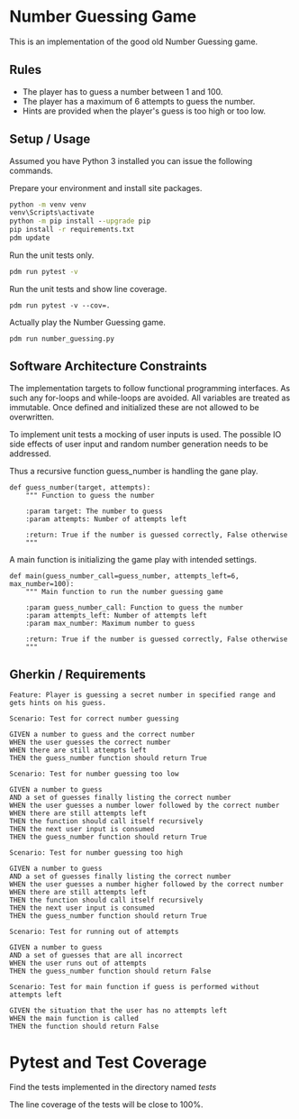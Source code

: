 # Number Guessing Game

This is an implementation of the good old Number Guessing game.

## Rules

* The player has to guess a number between 1 and 100.
* The player has a maximum of 6 attempts to guess the number.
* Hints are provided when the player's guess is too high or too low.

## Setup / Usage

Assumed you have Python 3 installed you can issue the following commands.

Prepare your environment and install site packages.

```bat
python -m venv venv
venv\Scripts\activate
python -m pip install --upgrade pip
pip install -r requirements.txt
pdm update
```

Run the unit tests only.

```bat
pdm run pytest -v
```

Run the unit tests and show line coverage.

```
pdm run pytest -v --cov=.
```

Actually play the Number Guessing game.

```
pdm run number_guessing.py
```

## Software Architecture Constraints

The implementation targets to follow functional programming interfaces.
As such any for-loops and while-loops are avoided. All variables are treated as immutable.
Once defined and initialized these are not allowed to be overwritten.

To implement unit tests a mocking of user inputs is used.
The possible IO side effects of user input and random number generation needs to be addressed.

Thus a recursive function guess_number is handling the gane play.

```
def guess_number(target, attempts):
    """ Function to guess the number

    :param target: The number to guess
    :param attempts: Number of attempts left

    :return: True if the number is guessed correctly, False otherwise
    """
```

A main function is initializing the game play with intended settings.

```
def main(guess_number_call=guess_number, attempts_left=6, max_number=100):
    """ Main function to run the number guessing game

    :param guess_number_call: Function to guess the number
    :param attempts_left: Number of attempts left
    :param max_number: Maximum number to guess

    :return: True if the number is guessed correctly, False otherwise
    """
```

## Gherkin / Requirements

```
Feature: Player is guessing a secret number in specified range and gets hints on his guess.

Scenario: Test for correct number guessing

GIVEN a number to guess and the correct number
WHEN the user guesses the correct number
WHEN there are still attempts left
THEN the guess_number function should return True

Scenario: Test for number guessing too low

GIVEN a number to guess
AND a set of guesses finally listing the correct number
WHEN the user guesses a number lower followed by the correct number
WHEN there are still attempts left
THEN the function should call itself recursively
THEN the next user input is consumed
THEN the guess_number function should return True

Scenario: Test for number guessing too high

GIVEN a number to guess
AND a set of guesses finally listing the correct number
WHEN the user guesses a number higher followed by the correct number
WHEN there are still attempts left
THEN the function should call itself recursively
THEN the next user input is consumed
THEN the guess_number function should return True

Scenario: Test for running out of attempts

GIVEN a number to guess
AND a set of guesses that are all incorrect
WHEN the user runs out of attempts
THEN the guess_number function should return False

Scenario: Test for main function if guess is performed without attempts left

GIVEN the situation that the user has no attempts left
WHEN the main function is called
THEN the function should return False

```

# Pytest and Test Coverage

Find the tests implemented in the directory named _tests_

The line coverage of the tests will be close to 100%.
